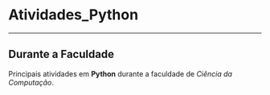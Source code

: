 # Atividades_Python
***
## Durante a Faculdade
Principais atividades em **Python** durante a faculdade de *Ciência da Computação*.
